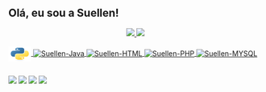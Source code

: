 ## Olá, eu sou a Suellen!
<div align="center">
  <a href="https://www.linkedin.com/in/suellen-lima-00283520b/">
  <img width="50%" src="https://github-readme-stats.vercel.app/api?username=suellenlima2&show_icons=true&theme=synthwave&include_all_commits=true&count_private=true"/>
  <img width="49%" src="https://github-readme-stats.vercel.app/api/top-langs/?username=suellenlima2&layout=compact&langs_count=7&theme=synthwave"/>
</div>

<div style="display: inline_block"><br>
  <img align="center" alt="Suellen-Python" height="30" width="45" src="https://raw.githubusercontent.com/devicons/devicon/master/icons/python/python-original.svg"> 

  <img align="center" alt="Suellen-Java" height="30" width="45" src="https://cdn.jsdelivr.net/gh/devicons/devicon/icons/java/java-original.svg">  

  <img align="center" alt="Suellen-HTML" height="30" width="45" src="https://cdn.jsdelivr.net/gh/devicons/devicon/icons/html5/html5-original.svg">
  
  <img align="center" alt="Suellen-PHP" height="30" width="45" src="https://cdn.jsdelivr.net/gh/devicons/devicon/icons/php/php-original.svg">
    
  <img align="center" alt="Suellen-MYSQL" height="30" width="45" src="https://cdn.jsdelivr.net/gh/devicons/devicon/icons/mysql/mysql-original.svg" />
          
</div>

  ##

  <div>
  <a href="https://www.instagram.com/suellen_2k22/" target="_blank"><img src="https://img.shields.io/badge/-Instagram-%23E4405F?style=for-the-badge&logo=instagram&logoColor=white" target="_blank"></a>
  <a href = "mailto:suellenlimadasilva123@gmail.com"><img src="https://img.shields.io/badge/-Gmail-%23333?style=for-the-badge&logo=gmail&logoColor=white" target="_blank"></a>
  <a href="https://www.linkedin.com/in/suellen-lima-00283520b/" target="_blank"><img src="https://img.shields.io/badge/-LinkedIn-%230077B5?style=for-the-badge&logo=linkedin&logoColor=white" target="_blank"></a> 
  <a href="https://twitter.com/suellen_2k22?t=r7tV4E1FOr_8Rubl24tqpg&s=08" target="_blank"><img src="https://img.shields.io/badge/Twitter-1DA1F2?style=for-the-badge&logo=twitter&logoColor=white" target="_blank"></a> 
  </div>
